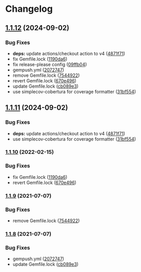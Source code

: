 # Changelog

## [1.1.12](https://github.com/higebu/vagrant-vyos/compare/vagrant-vyos-v1.1.11...vagrant-vyos/v1.1.12) (2024-09-02)


### Bug Fixes

* **deps:** update actions/checkout action to v4 ([4871f71](https://github.com/higebu/vagrant-vyos/commit/4871f71f2039061f8ad22356a9e0aa9d86b9312a))
* fix Gemfile.lock ([1190da6](https://github.com/higebu/vagrant-vyos/commit/1190da66fd3de5b991bdb84a8e31bde50d744120))
* fix release-please config ([09ffb04](https://github.com/higebu/vagrant-vyos/commit/09ffb045d8fbc95aa0711a085b58eb4698be04dc))
* gempush.yml ([2072747](https://github.com/higebu/vagrant-vyos/commit/2072747871785f61a11ff12c671b1f61fd7c08cd))
* remove Gemfile.lock ([7544922](https://github.com/higebu/vagrant-vyos/commit/75449224262d8c9405a7a23e2433691518c56021))
* revert Gemfile.lock ([670e496](https://github.com/higebu/vagrant-vyos/commit/670e496fabcf7c4a06d299c3af8e7d1a33e122c7))
* update Gemfile.lock ([cb089e3](https://github.com/higebu/vagrant-vyos/commit/cb089e3b78eecdf0b44d0c97afca5cff6530d4c0))
* use simplecov-cobertura for coverage formatter ([31bf554](https://github.com/higebu/vagrant-vyos/commit/31bf5544d5470f9516e3fbe91e60321fa4e21092))

## [1.1.11](https://github.com/higebu/vagrant-vyos/compare/v1.1.10...v1.1.11) (2024-09-02)


### Bug Fixes

* **deps:** update actions/checkout action to v4 ([4871f71](https://github.com/higebu/vagrant-vyos/commit/4871f71f2039061f8ad22356a9e0aa9d86b9312a))
* use simplecov-cobertura for coverage formatter ([31bf554](https://github.com/higebu/vagrant-vyos/commit/31bf5544d5470f9516e3fbe91e60321fa4e21092))

### [1.1.10](https://www.github.com/higebu/vagrant-vyos/compare/v1.1.9...v1.1.10) (2022-02-15)


### Bug Fixes

* fix Gemfile.lock ([1190da6](https://www.github.com/higebu/vagrant-vyos/commit/1190da66fd3de5b991bdb84a8e31bde50d744120))
* revert Gemfile.lock ([670e496](https://www.github.com/higebu/vagrant-vyos/commit/670e496fabcf7c4a06d299c3af8e7d1a33e122c7))

### [1.1.9](https://www.github.com/higebu/vagrant-vyos/compare/v1.1.8...v1.1.9) (2021-07-07)


### Bug Fixes

* remove Gemfile.lock ([7544922](https://www.github.com/higebu/vagrant-vyos/commit/75449224262d8c9405a7a23e2433691518c56021))

### [1.1.8](https://www.github.com/higebu/vagrant-vyos/compare/v1.1.7...v1.1.8) (2021-07-07)


### Bug Fixes

* gempush.yml ([2072747](https://www.github.com/higebu/vagrant-vyos/commit/2072747871785f61a11ff12c671b1f61fd7c08cd))
* update Gemfile.lock ([cb089e3](https://www.github.com/higebu/vagrant-vyos/commit/cb089e3b78eecdf0b44d0c97afca5cff6530d4c0))
